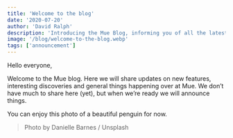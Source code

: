 ```yaml
---
title: 'Welcome to the blog'
date: '2020-07-20'
author: 'David Ralph'
description: 'Introducing the Mue Blog, informing you of all the latest additions and changes to the Mue project.'
image: '/blog/welcome-to-the-blog.webp'
tags: ['announcement']
---
```


Hello everyone,

Welcome to the Mue blog. Here we will share updates on new features, interesting discoveries and general things happening over at Mue. We don’t have much to share here (yet), but when we’re ready we will announce things.

You can enjoy this photo of a beautiful penguin for now.

> Photo by Danielle Barnes / Unsplash
